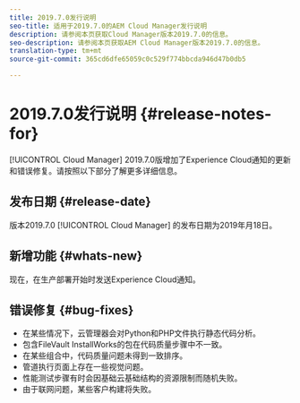 ```yaml
---
title: 2019.7.0发行说明
seo-title: 适用于2019.7.0的AEM Cloud Manager发行说明
description: 请参阅本页获取Cloud Manager版本2019.7.0的信息。
seo-description: 请参阅本页获取AEM Cloud Manager版本2019.7.0的信息。
translation-type: tm+mt
source-git-commit: 365cd6dfe65059c0c529f774bbcda946d47b0db5

---
```


# 2019.7.0发行说明 {#release-notes-for}

[!UICONTROL Cloud Manager] 2019.7.0版增加了Experience Cloud通知的更新和错误修复。请按照以下部分了解更多详细信息。

## 发布日期 {#release-date}

版本2019.7.0 [!UICONTROL Cloud Manager] 的发布日期为2019年月18日。

## 新增功能 {#whats-new}

现在，在生产部署开始时发送Experience Cloud通知。

## 错误修复 {#bug-fixes}

* 在某些情况下，云管理器会对Python和PHP文件执行静态代码分析。
* 包含FileVault InstallWorks的包在代码质量步骤中不一致。
* 在某些组合中，代码质量问题未得到一致排序。
* 管道执行页面上存在一些视觉问题。
* 性能测试步骤有时会因基础云基础结构的资源限制而随机失败。
* 由于联网问题，某些客户构建将失败。